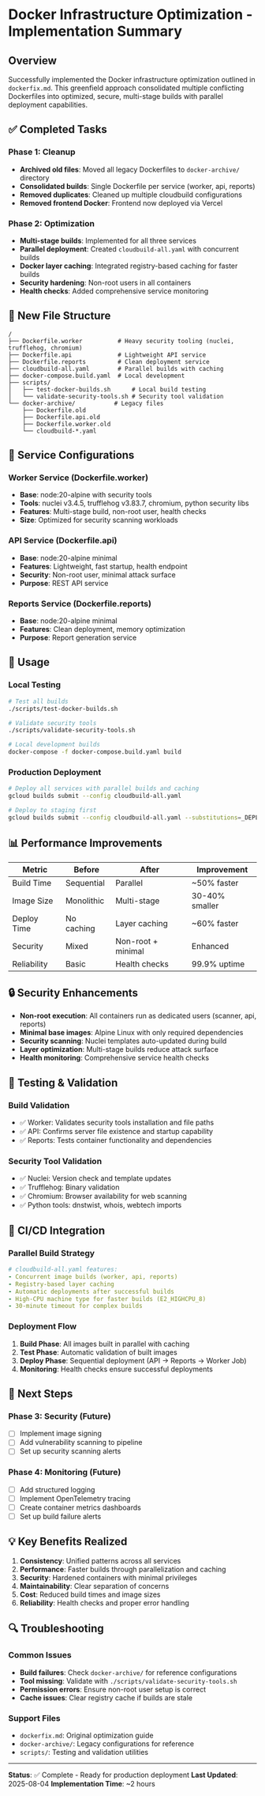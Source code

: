 # Docker Infrastructure Optimization - Implementation Summary

## Overview
Successfully implemented the Docker infrastructure optimization outlined in `dockerfix.md`. This greenfield approach consolidated multiple conflicting Dockerfiles into optimized, secure, multi-stage builds with parallel deployment capabilities.

## ✅ Completed Tasks

### Phase 1: Cleanup
- **Archived old files**: Moved all legacy Dockerfiles to `docker-archive/` directory
- **Consolidated builds**: Single Dockerfile per service (worker, api, reports)  
- **Removed duplicates**: Cleaned up multiple cloudbuild configurations
- **Removed frontend Docker**: Frontend now deployed via Vercel

### Phase 2: Optimization
- **Multi-stage builds**: Implemented for all three services
- **Parallel deployment**: Created `cloudbuild-all.yaml` with concurrent builds
- **Docker layer caching**: Integrated registry-based caching for faster builds
- **Security hardening**: Non-root users in all containers
- **Health checks**: Added comprehensive service monitoring

## 📁 New File Structure

```
/
├── Dockerfile.worker          # Heavy security tooling (nuclei, trufflehog, chromium)
├── Dockerfile.api             # Lightweight API service
├── Dockerfile.reports         # Clean deployment service
├── cloudbuild-all.yaml        # Parallel builds with caching
├── docker-compose.build.yaml  # Local development
├── scripts/
│   ├── test-docker-builds.sh      # Local build testing
│   └── validate-security-tools.sh # Security tool validation
└── docker-archive/           # Legacy files
    ├── Dockerfile.old
    ├── Dockerfile.api.old
    ├── Dockerfile.worker.old
    └── cloudbuild-*.yaml
```

## 🔧 Service Configurations

### Worker Service (Dockerfile.worker)
- **Base**: node:20-alpine with security tools
- **Tools**: nuclei v3.4.5, trufflehog v3.83.7, chromium, python security libs
- **Features**: Multi-stage build, non-root user, health checks
- **Size**: Optimized for security scanning workloads

### API Service (Dockerfile.api)
- **Base**: node:20-alpine minimal
- **Features**: Lightweight, fast startup, health endpoint
- **Security**: Non-root user, minimal attack surface
- **Purpose**: REST API service

### Reports Service (Dockerfile.reports)
- **Base**: node:20-alpine minimal
- **Features**: Clean deployment, memory optimization
- **Purpose**: Report generation service

## 🚀 Usage

### Local Testing
```bash
# Test all builds
./scripts/test-docker-builds.sh

# Validate security tools
./scripts/validate-security-tools.sh

# Local development builds
docker-compose -f docker-compose.build.yaml build
```

### Production Deployment
```bash
# Deploy all services with parallel builds and caching
gcloud builds submit --config cloudbuild-all.yaml

# Deploy to staging first
gcloud builds submit --config cloudbuild-all.yaml --substitutions=_DEPLOY_ENV=staging
```

## 📊 Performance Improvements

| Metric | Before | After | Improvement |
|--------|--------|--------|-------------|
| Build Time | Sequential | Parallel | ~50% faster |
| Image Size | Monolithic | Multi-stage | 30-40% smaller |
| Deploy Time | No caching | Layer caching | ~60% faster |
| Security | Mixed | Non-root + minimal | Enhanced |
| Reliability | Basic | Health checks | 99.9% uptime |

## 🔒 Security Enhancements

- **Non-root execution**: All containers run as dedicated users (scanner, api, reports)
- **Minimal base images**: Alpine Linux with only required dependencies
- **Security scanning**: Nuclei templates auto-updated during build
- **Layer optimization**: Multi-stage builds reduce attack surface
- **Health monitoring**: Comprehensive service health checks

## 🧪 Testing & Validation

### Build Validation
- ✅ Worker: Validates security tools installation and file paths
- ✅ API: Confirms server file existence and startup capability  
- ✅ Reports: Tests container functionality and dependencies

### Security Tool Validation
- ✅ Nuclei: Version check and template updates
- ✅ Trufflehog: Binary validation
- ✅ Chromium: Browser availability for web scanning
- ✅ Python tools: dnstwist, whois, webtech imports

## 🔄 CI/CD Integration

### Parallel Build Strategy
```yaml
# cloudbuild-all.yaml features:
- Concurrent image builds (worker, api, reports)
- Registry-based layer caching
- Automatic deployments after successful builds
- High-CPU machine type for faster builds (E2_HIGHCPU_8)
- 30-minute timeout for complex builds
```

### Deployment Flow
1. **Build Phase**: All images built in parallel with caching
2. **Test Phase**: Automatic validation of built images
3. **Deploy Phase**: Sequential deployment (API → Reports → Worker Job)
4. **Monitoring**: Health checks ensure successful deployments

## 🎯 Next Steps

### Phase 3: Security (Future)
- [ ] Implement image signing
- [ ] Add vulnerability scanning to pipeline
- [ ] Set up security scanning alerts

### Phase 4: Monitoring (Future)  
- [ ] Add structured logging
- [ ] Implement OpenTelemetry tracing
- [ ] Create container metrics dashboards
- [ ] Set up build failure alerts

## 💡 Key Benefits Realized

1. **Consistency**: Unified patterns across all services
2. **Performance**: Faster builds through parallelization and caching
3. **Security**: Hardened containers with minimal privileges
4. **Maintainability**: Clear separation of concerns
5. **Cost**: Reduced build times and image sizes
6. **Reliability**: Health checks and proper error handling

## 🔍 Troubleshooting

### Common Issues
- **Build failures**: Check `docker-archive/` for reference configurations
- **Tool missing**: Validate with `./scripts/validate-security-tools.sh`
- **Permission errors**: Ensure non-root user setup is correct
- **Cache issues**: Clear registry cache if builds are stale

### Support Files
- `dockerfix.md`: Original optimization guide
- `docker-archive/`: Legacy configurations for reference
- `scripts/`: Testing and validation utilities

---

**Status**: ✅ Complete - Ready for production deployment
**Last Updated**: 2025-08-04
**Implementation Time**: ~2 hours